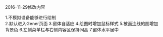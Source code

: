 2016-11-29修改内容

1.不模拟设备能够进行绘制</br>
2.默认进入Gener页面
3.窗体自适应
4.绘图时增加鼠标样式
5.被画连线的圆增加背景色
6.左侧菜单栏与右侧内容区保持同高
7.窗体水平居中

